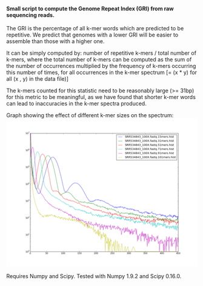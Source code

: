 #### Small script to compute the Genome Repeat Index (GRI) from raw sequencing reads.

The GRI is the percentage of all k-mer words which are predicted to be
repetitive. We predict that genomes with a lower GRI will be easier to assemble
than those with a higher one.

It can be simply computed by: number of repetitive k-mers / total number of k-mers,
where the total number of k-mers can be computed as the sum of the number of occurrences
multiplied by the frequency of k-mers occurring this number of times, for all occurrences
in the k-mer spectrum [= (x * y) for all (x , y) in the data file)]

The k-mers counted for this statistic need to be reasonably large (>= 31bp) for this
metric to be meaningful, as we have found that shorter k-mer words can lead to
inaccuracies in the k-mer spectra produced.

Graph showing the effect of different k-mer sizes on the spectrum:
![K-mer spectrum for k = 15, 31, 51, 71, 91, 101](graphs/multiple_k.png)


Requires Numpy and Scipy. Tested with Numpy 1.9.2 and Scipy 0.16.0.
